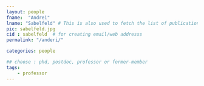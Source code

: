 ```yaml
---
layout: people
fname:  "Andrei"
lname: "Sabelfeld" # This is also used to fetch the list of publications from bib files
pic: sabelfeld.jpg
cid : sabelfeld  # for creating email/web addresss
permalink: "/anderi/"

categories: people

## choose : phd, postdoc, professor or former-member
tags:
    - professor
---
```

